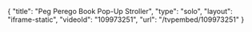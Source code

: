 {
    "title": "Peg Perego Book Pop-Up Stroller",
    "type": "solo",
    "layout": "iframe-static",
    "videoId": "109973251",
    "url": "\/tvpembed\/109973251"
}